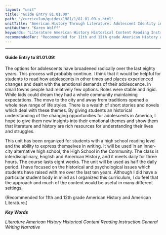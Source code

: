 ```yaml
---
layout: "unit"
title: "Guide Entry 81.01.09"
path: "/curriculum/guides/1981/1/81.01.09.x.html"
unitTitle: "American History Through Literature: Adolescent Identity in the 20th Century"
unitAuthor: "Karen Wolff"
keywords: "Literature American History Historical Content Reading Instruction General Writing Narrative"
recommendedFor: "Recommended for 11th and 12th grade American History and American Literature."
---
```

<body>
<hr/>
 <h4>
  Guide Entry to 81.01.09:
 </h4>
 The options for adolescents have broadened radically over the last eighty years.  This process will probably continue.  I think that it would be helpful for students to read how adolescents in other times and places experienced changes and dealt with the emotional demands of their adolescence.  In small towns people had relatively few options. Roles were stable and rigid.  While kids could dream they had a whole community maintaining expectations.  The move to the city and away from traditions opened a whole new range of life styles.  There is a wealth of short stories and novels which deal with these themes.  By giving students an historical understanding of the changing opportunities for adolescents in America, I hope to give them new insights into their emotional themes and show them that literature and history are rich resources for understanding their lives and struggles.
 <p>
  This unit has been organized for students with a high school reading level and the ability to express themselves in writing.  It will be used in an inner-city alternative high school, the High School in the Community.  The class is interdisciplinary, English and American History, and it meets daily for three hours.  The course lasts eight weeks.  The unit will be used as half the daily period.  I have focused on the historical and psychological issues which students have raised with me over the last ten years.  Although I did have a particular student body in mind as I organized this curriculum, I do feel that the approach and much of the content would be useful in many different settings.
 </p>
 <p>
  (Recommended for 11th and 12th grade American History and American Literature.)
 </p>
<p>
  <b>
   <i>
    Key Words
   </i>
  </b>
  <br/>
 </p>
 <p>
  <i>
   Literature American History Historical Content Reading Instruction General Writing Narrative
  </i>
 </p>

</body>